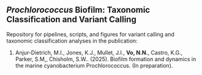 ## *Prochlorococcus* Biofilm: Taxonomic Classification and Variant Calling  
Repository for pipelines, scripts, and figures for variant calling and taxonomic classification analyses in the publication: 
1. Anjur-Dietrich, M.I., Jones, K.J., Mullet, J.I., **Vo, N.N.**, Castro, K.G., Parker, S.M,, Chisholm, S.W.. (2025). Biofilm formation and dynamics in the marine cyanobacterium Prochlorococcus. (In preparation). 

